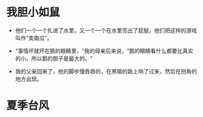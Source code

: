 # 我胆小如鼠

- 他们一个一个扎进了水里，又一个一个在水里亮出了屁股，他们把这样的游戏叫作“卖南瓜”​。

- “事情坏就坏在鹅的眼睛里，​”我的母亲后来说，​“鹅的眼睛看什么都要比真实的小，所以鹅的胆子是最大的。​”

- 我的父亲回来了，他的脚步慢吞吞的，在黑暗的路上响了过来，然后在拐角的地方出现。

# 夏季台风
